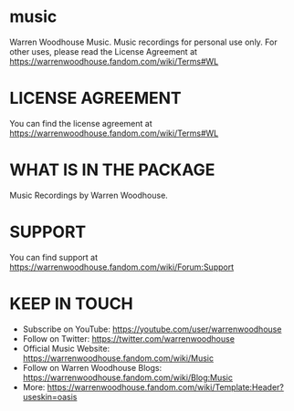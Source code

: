 # music
Warren Woodhouse Music. Music recordings for personal use only. For other uses, please read the License Agreement at https://warrenwoodhouse.fandom.com/wiki/Terms#WL

# LICENSE AGREEMENT
You can find the license agreement at https://warrenwoodhouse.fandom.com/wiki/Terms#WL

# WHAT IS IN THE PACKAGE
Music Recordings by Warren Woodhouse.

# SUPPORT
You can find support at https://warrenwoodhouse.fandom.com/wiki/Forum:Support

# KEEP IN TOUCH
* Subscribe on YouTube: https://youtube.com/user/warrenwoodhouse
* Follow on Twitter: https://twitter.com/warrenwoodhouse
* Official Music Website: https://warrenwoodhouse.fandom.com/wiki/Music
* Follow on Warren Woodhouse Blogs: https://warrenwoodhouse.fandom.com/wiki/Blog:Music
* More: https://warrenwoodhouse.fandom.com/wiki/Template:Header?useskin=oasis
